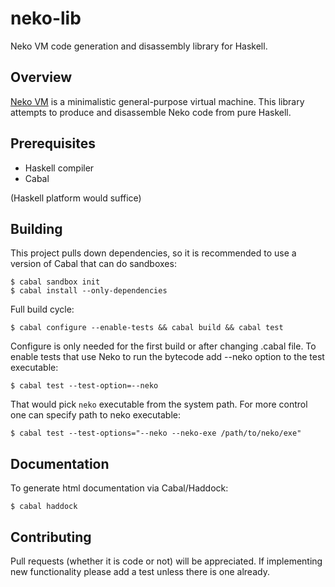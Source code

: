 neko-lib
========
Neko VM code generation and disassembly library for Haskell.

## Overview

[Neko VM](nekovm.org) is a minimalistic general-purpose virtual machine. This
library attempts to produce and disassemble Neko code from pure Haskell.

## Prerequisites

- Haskell compiler
- Cabal

(Haskell platform would suffice)

## Building

This project pulls down dependencies, so it is recommended to use a version of
Cabal that can do sandboxes:

```
$ cabal sandbox init
$ cabal install --only-dependencies
```
Full build cycle:

```
$ cabal configure --enable-tests && cabal build && cabal test
```

Configure is only needed for the first build or after changing .cabal file. To
enable tests that use Neko to run the bytecode add --neko option to the test
executable:

```
$ cabal test --test-option=--neko
```

That would pick `neko` executable from the system path. For more control one
can specify path to neko executable:

```
$ cabal test --test-options="--neko --neko-exe /path/to/neko/exe"
```

## Documentation

To generate html documentation via Cabal/Haddock:

```
$ cabal haddock
```

## Contributing

Pull requests (whether it is code or not) will be appreciated. If implementing
new functionality please add a test unless there is one already.

